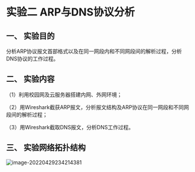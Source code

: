 # 实验二 ARP与DNS协议分析

## **一、** **实验目的**

分析ARP协议报文首部格式以及在同一网段内和不同网段间的解析过程，分析DNS协议的工作过程。

## **二、** **实验内容**

（1）利用校园网及云服务器搭建内网、外网环境；

（2）用Wireshark截获ARP报文，分析报文结构及ARP协议在同一网段和不同网段间的解析过程；

（3）用Wireshark截取DNS报文，分析DNS工作过程。



## **三、** **实验网络拓扑结构**

![image-20220429234214381](https://gitee.com/bright_xu/blog-image/raw/master/202204292342536.png)


